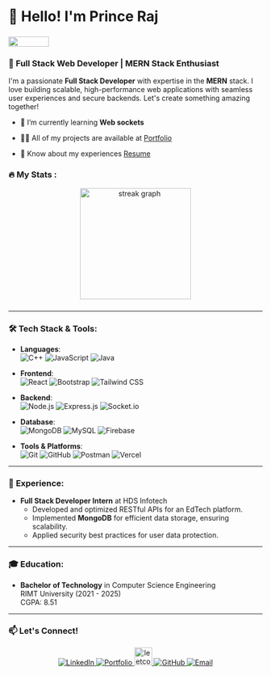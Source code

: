 

# 👋 Hello! I'm **Prince Raj**  
###

<div align="left" >
  <img src="https://visitor-badge.laobi.icu/badge?page_id=itsprinceraj.itsprinceraj&" width="80" height="20" />
</div>

### 🚀 Full Stack Web Developer | MERN Stack Enthusiast

I'm a passionate **Full Stack Developer** with expertise in the **MERN** stack. I love building scalable, high-performance web applications with seamless user experiences and secure backends. Let's create something amazing together!

- 🌱 I’m currently learning **Web sockets**

- 👨‍💻 All of my projects are available at [Portfolio](https://portfolio-three-lovat-41.vercel.app/)

- 📄 Know about my experiences [Resume](https://drive.google.com/file/d/1MjwhIZ9vTlyA0BdkYBKQAQ5ygF_D1WKZ/view?usp=sharing)


  ###

<h3 align="left">🔥   My Stats :</h3>

<div align="center">
  <img src="https://streak-stats.demolab.com?user=itsprinceraj&locale=en&mode=daily&theme=dark&hide_border=false&border_radius=5&order=3" height="220" alt="streak graph"  />
</div>

###

---

### 🛠️ **Tech Stack & Tools:**

- **Languages**:  
  ![C++](https://img.shields.io/badge/C++-00599C?style=for-the-badge&logo=cplusplus&logoColor=white) 
  ![JavaScript](https://img.shields.io/badge/JavaScript-F7DF1E?style=for-the-badge&logo=javascript&logoColor=black)
  ![Java](https://img.shields.io/badge/Java-007396?style=for-the-badge&logo=java&logoColor=white)  

- **Frontend**:  
  ![React](https://img.shields.io/badge/React-20232A?style=for-the-badge&logo=react&logoColor=61DAFB) 
  ![Bootstrap](https://img.shields.io/badge/Bootstrap-563D7C?style=for-the-badge&logo=bootstrap&logoColor=white)
  ![Tailwind CSS](https://img.shields.io/badge/Tailwind_CSS-38B2AC?style=for-the-badge&logo=tailwind-css&logoColor=white)

- **Backend**:  
  ![Node.js](https://img.shields.io/badge/Node.js-43853D?style=for-the-badge&logo=node.js&logoColor=white) 
  ![Express.js](https://img.shields.io/badge/Express.js-000000?style=for-the-badge&logo=express&logoColor=white)
  ![Socket.io](https://img.shields.io/badge/Socket.io-010101?style=for-the-badge&logo=socket.io&logoColor=white)

- **Database**:  
  ![MongoDB](https://img.shields.io/badge/MongoDB-47A248?style=for-the-badge&logo=mongodb&logoColor=white)
  ![MySQL](https://img.shields.io/badge/MySQL-4479A1?style=for-the-badge&logo=mysql&logoColor=white)
  ![Firebase](https://img.shields.io/badge/Firebase-FFCA28?style=for-the-badge&logo=firebase&logoColor=white)

- **Tools & Platforms**:  
  ![Git](https://img.shields.io/badge/Git-F05032?style=for-the-badge&logo=git&logoColor=white)
  ![GitHub](https://img.shields.io/badge/GitHub-181717?style=for-the-badge&logo=github&logoColor=white)
  ![Postman](https://img.shields.io/badge/Postman-FF6C37?style=for-the-badge&logo=postman&logoColor=white)
  ![Vercel](https://img.shields.io/badge/Vercel-000000?style=for-the-badge&logo=vercel&logoColor=white)

---

### 💼 **Experience**:

- **Full Stack Developer Intern** at HDS Infotech  
  - Developed and optimized RESTful APIs for an EdTech platform.
  - Implemented **MongoDB** for efficient data storage, ensuring scalability.
  - Applied security best practices for user data protection.

---

### 🎓 **Education**:

- **Bachelor of Technology** in Computer Science Engineering  
  RIMT University (2021 - 2025)  
  CGPA: 8.51

---

### 📫 **Let's Connect!**

<p align="center">
  <a href="https://www.linkedin.com/in/iam-princeraj">
    <img src="https://img.shields.io/badge/LinkedIn-0077B5?style=for-the-badge&logo=linkedin&logoColor=white" alt="LinkedIn">
  </a>
  <a href="https://portfolio-three-lovat-41.vercel.app/">
    <img src="https://img.shields.io/badge/Portfolio-000000?style=for-the-badge&logo=vercel&logoColor=white" alt="Portfolio">
  </a>
   <a href="https://leetcode.com/iam-princeraj/" target="_blank">
    <img src="https://img.shields.io/static/v1?message=LeetCode&logo=leetcode&label=&color=FFA116&logoColor=white&labelColor=&style=for-the-badge" height="35" alt="leetcode logo" />
  </a>
  <a href="https://github.com/iamprinceraj">
    <img src="https://img.shields.io/badge/GitHub-181717?style=for-the-badge&logo=github&logoColor=white" alt="GitHub">
  </a>
  <a href="mailto:dev.prince116@gmail.com">
    <img src="https://img.shields.io/badge/Email-EA4335?style=for-the-badge&logo=gmail&logoColor=white" alt="Email">
  </a>
</p>





###
